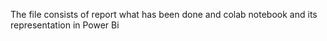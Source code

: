 The file consists of report what has been done and colab notebook and its representation in Power Bi
